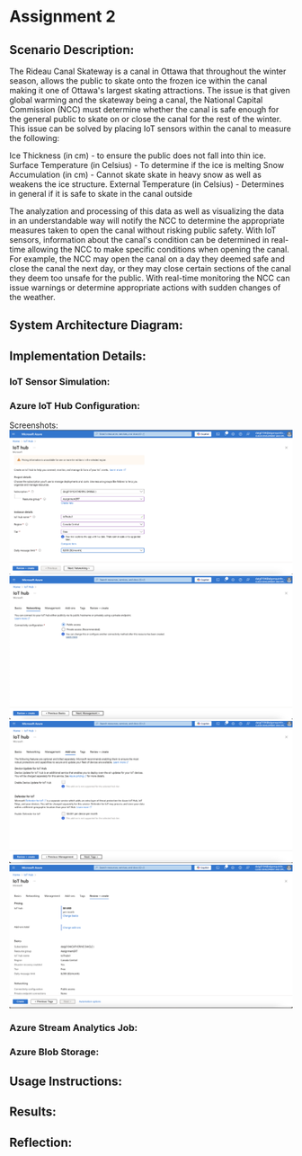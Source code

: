 # Assignment 2





## Scenario Description:
The Rideau Canal Skateway is a canal in Ottawa that throughout the winter season, allows the public to skate onto the frozen ice within the canal making it one of Ottawa's largest skating attractions.  The issue is that given global warming and the skateway being a canal, the National Capital Commission (NCC) must determine whether the canal is safe enough for the general public to skate on or close the canal for the rest of the winter.  This issue can be solved by placing IoT sensors within the canal to measure the following:

Ice Thickness (in cm)  - to ensure the public does not fall into thin ice.
Surface Temperature (in Celsius) - To determine if the ice is melting
Snow Accumulation (in cm) - Cannot skate skate in heavy snow as well as weakens the ice structure.
External Temperature (in Celsius) - Determines in general if it is safe to skate in the canal outside


The analyzation and processing of this data as well as visualizing the data in an understandable way will notify the NCC to determine the appropriate  measures taken to open the canal without risking public safety.  With IoT sensors, information about the canal's condition can be determined in real-time allowing the NCC to make specific conditions when opening the canal.  For example, the NCC may open the canal on a day they deemed safe and close the canal the next day, or they may close certain sections of the canal they deem too unsafe for the public.  With real-time monitoring the NCC can issue warnings or determine appropriate actions with sudden changes of the weather.


## System Architecture Diagram:






## Implementation Details:


### IoT Sensor Simulation:

### Azure IoT Hub Configuration:

Screenshots:
![Creating IoT Hub](https://github.com/Kepai39/CST8916_Daigle_Catherine-Assignment2-41175118/blob/main/screenshots/IoTHubScreenshot1.png)
![Creating IoT Hub](https://github.com/Kepai39/CST8916_Daigle_Catherine-Assignment2-41175118/blob/main/screenshots/IoTHubScreenshot2.png)
![Creating IoT Hub](https://github.com/Kepai39/CST8916_Daigle_Catherine-Assignment2-41175118/blob/main/screenshots/IoTHubScreenshot3.png)
![Creating IoT Hub](https://github.com/Kepai39/CST8916_Daigle_Catherine-Assignment2-41175118/blob/main/screenshots/IoTHubScreenshot4.png)






### Azure Stream Analytics Job:


### Azure Blob Storage:


## Usage Instructions:


## Results:

## Reflection:

